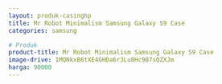 ```yaml
---
layout: produk-casinghp
title: Mr Robot Minimalism Samsung Galaxy S9 Case
categories: samsung

# Produk
product-title: Mr Robot Minimalism Samsung Galaxy S9 Case
image-drive: 1MQNkxB6tXE4GHDa6r3Lu8Hc987sQZXJm
harga: 90000
---
```

